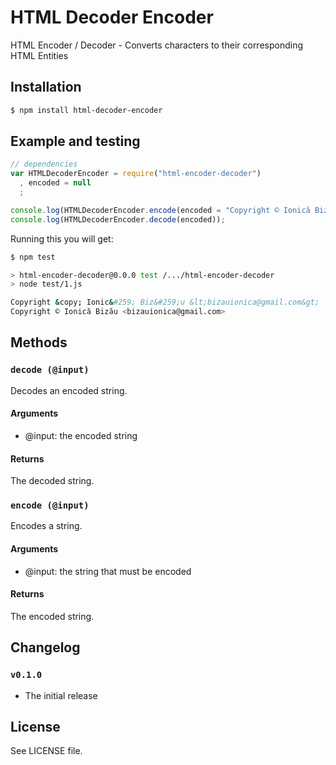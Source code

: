 HTML Decoder Encoder
====================

HTML Encoder / Decoder - Converts characters to their corresponding HTML Entities

## Installation

```sh
$ npm install html-decoder-encoder
```

## Example and testing

```js
// dependencies
var HTMLDecoderEncoder = require("html-encoder-decoder")
  , encoded = null
  ;

console.log(HTMLDecoderEncoder.encode(encoded = "Copyright © Ionică Bizău <bizauionica@gmail.com>"));
console.log(HTMLDecoderEncoder.decode(encoded));
```

Running this you will get:

```sh
$ npm test

> html-encoder-decoder@0.0.0 test /.../html-encoder-decoder
> node test/1.js

Copyright &copy; Ionic&#259; Biz&#259;u &lt;bizauionica@gmail.com&gt;
Copyright © Ionică Bizău <bizauionica@gmail.com>
```

## Methods

### `decode (@input)`
Decodes an encoded string.

#### Arguments
 - @input: the encoded string

#### Returns
The decoded string.

### `encode (@input)`
Encodes a string.

#### Arguments
 - @input: the string that must be encoded

#### Returns
The encoded string.

## Changelog

### `v0.1.0`
 - The initial release

## License
See LICENSE file.
